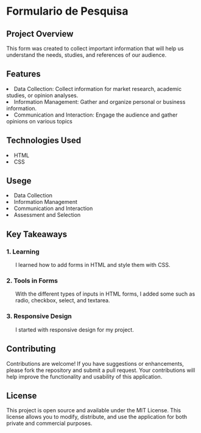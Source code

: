 <h1>Formulario de Pesquisa</h2>

<h2>Project Overview</h2>

<p>This form was created to collect important information that will help us understand the needs, studies, and references of our audience.</p>

<h2>Features</h2>

<li>Data Collection: Collect information for market research, academic studies, or opinion analyses.</li>
<li>Information Management: Gather and organize personal or business information.</li>
<li>Communication and Interaction: Engage the audience and gather opinions on various topics</li>

<h2>Technologies Used</h2>

<li>HTML</li>
<li>CSS</li>

<h2>Usege</h2>

<li>Data Collection</li>
<li>Information Management</li>
<li>Communication and Interaction</li>
<li>Assessment and Selection</li>

<h2>Key Takeaways</h2>

  <h3>1. Learning</h3>
  <ul><p>I learned how to add forms in HTML and style them with CSS.</p></ul>
  
  <h3>2. Tools in Forms</h3>
  <ul><p>With the different types of inputs in HTML forms, I added some such as radio, checkbox, select, and textarea.</p></ul>
  
  <h3>3. Responsive Design</h3>
  <ul><p>I started with responsive design for my project.</p></ul>


<h2>Contributing</h2>
<p>Contributions are welcome! If you have suggestions or enhancements, please fork the repository and submit a pull request. Your contributions will help improve the functionality and usability of this application.</p>

<h2>License</h2>
<p>This project is open source and available under the MIT License. This license allows you to modify, distribute, and use the application for both private and commercial purposes.</p>

